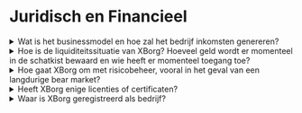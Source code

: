 # Juridisch en Financieel

<details>

<summary>Wat is het businessmodel en hoe zal het bedrijf inkomsten genereren?</summary>

De inkomsten van het protocol kunnen als volgt worden beschreven:

#### Applicatienetwerk

* Seizoenspas en accountabonnementen (gebruikers)
* Accountabonnementen (bedrijven)
* Verkoop van primaire verzamelobjecten
* Launchpad-kosten

#### Gedecentraliseerde gaminggemeenschappen

* Eigen belang in gaminggemeenschappen
* Kosten voor initiële teamaanbieding
* Tokenisatiekosten voor spelerinkomsten
* Netwerk van referenties
* Kosten voor Credential API
* Kosten voor PGC
* Kosten voor sequencer
* DAO GameFi asset management
* Directe investeringen in Web3-games
* Sponsoring van esports-teams
* Sponsoring van toernooien.

</details>

<details>

<summary>Hoe is de liquiditeitssituatie van XBorg? Hoeveel geld wordt er momenteel in de schatkist bewaard en wie heeft er momenteel toegang toe?</summary>

Exclusief de lopende seedronde heeft XBorg momenteel $800.000 in zijn schatkist. Gezien onze bruto maandelijkse verbranding van $40.000, betekent dit een looptijd van ongeveer 20 maanden, zelfs als er gedurende deze periode geen extra winst wordt gemaakt. Wat betreft het beheer van de schatkist, de fondsen worden veilig bewaard in verschillende Gnosis-safes (multi-signature wallets). Toegang tot deze fondsen wordt strikt gecontroleerd en momenteel beheerd door Louis (CEO van XBorg), de penningmeester van SwissBorg, samen met nog een andere uitvoerende medewerker van SwissBorg.

</details>

<details>

<summary>Hoe gaat XBorg om met risicobeheer, vooral in het geval van een langdurige bear market?</summary>

Risicobeheer is een cruciaal aspect van onze activiteiten bij XBorg. We hanteren een slank operationeel model waarmee we een relatief lage maandelijkse verbranding van $40.000 kunnen handhaven, wat de compensatie dekt voor ons team van 12 fulltime medewerkers. Door een gemiddeld salaris van ongeveer $3,3k per maand per werknemer te handhaven, zorgen we ervoor dat we hoogwaardig talent aantrekken en behouden, terwijl we onze kosten beheersbaar houden.

In het geval van een langdurige bear market biedt onze huidige financiële strategie ons voldoende ruimte om onze routekaart uit te voeren zonder onmiddellijke behoefte aan aanvullende middelen.

</details>

<details>

<summary>Heeft XBorg enige licenties of certificaten?</summary>

Op dit moment heeft XBorg geen specifieke licenties of certificaten. We hebben echter het aanvraagproces voor een VARA-licentie gestart.

</details>

<details>

<summary>Waar is XBorg geregistreerd als bedrijf?</summary>

XBorg is officieel geregistreerd als XBorg DMCC in Dubai, binnen het Dubai Multi Commodities Centre (DMCC).

</details>